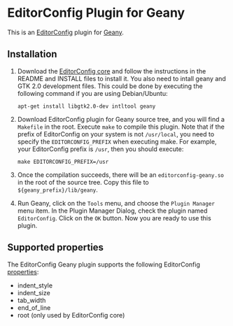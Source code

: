 # EditorConfig Plugin for Geany

This is an [EditorConfig][] plugin for [Geany][].

## Installation

1.  Download the [EditorConfig core][] and follow the instructions in the
    README and INSTALL files to install it. You also need to intall geany and
    GTK 2.0 development files. This could be done by executing the following
    command if you are using Debian/Ubuntu:

        apt-get install libgtk2.0-dev intltool geany

2.  Download EditorConfig plugin for Geany source tree, and you will find a
    `Makefile` in the root. Execute `make` to compile this plugin. Note that if
    the prefix of EditorConfig on your system is not `/usr/local`, you need to
    specify the `EDITORCONFIG_PREFIX` when executing make. For example, your
    EditorConfig prefix is `/usr`, then you should execute:

        make EDITORCONFIG_PREFIX=/usr

3.  Once the compilation succeeds, there will be an `editorconfig-geany.so` in
    the root of the source tree. Copy this file to `${geany_prefix}/lib/geany`.

4.  Run Geany, click on the `Tools` menu, and choose the `Plugin Manager` menu
    item. In the Plugin Manager Dialog, check the plugin named `EditorConfig`.
    Click on the `OK` button. Now you are ready to use this plugin.

## Supported properties

The EditorConfig Geany plugin supports the following EditorConfig
[properties][]:

* indent_style
* indent_size
* tab_width
* end_of_line
* root (only used by EditorConfig core)

[EditorConfig]: http://editorconfig.org
[EditorConfig core]: https://github.com/editorconfig/editorconfig
[properties]: http://editorconfig.org/#supported-properties
[Geany]: http://www.geany.org

